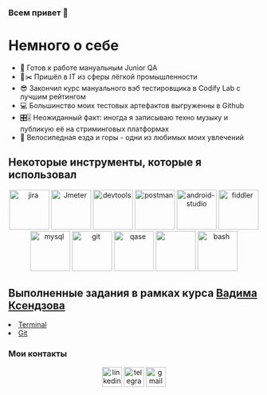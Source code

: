 ### Всем привет 👋 

# Немного о себе
- 🌱 Готов к работе мануальным Junior QA
- 📐✂️ Пришёл в IT из сферы лёгкой промышленности
- 😎 Закончил курс мануального вэб тестировщика в Codify Lab c лучшим рейтингом
- 💻 Большинство моих тестовых артефактов выгруженны в Github
- 🎛️🎚️ Неожиданный факт: иногда я записываю техно музыку и публикую её на стриминговых платформах
- 🚵 Велосипедная езда и горы - одни из любимых моих увлечений

</ul>
<h2>Некоторые инструменты, которые я использовал</h2>
<p align="center">
<img src="https://cdn.jsdelivr.net/gh/devicons/devicon/icons/jira/jira-original.svg" title="jira" alt="jira" width="80" height="80">
<img src="https://github.com/krazyglue88/krazyglue88/assets/139983939/2270cb6d-57a7-4c9c-87ca-837a79746c1e" title="Jmeter" alt="Jmeter" width="80" height="80">
<img src="https://d33wubrfki0l68.cloudfront.net/38b5c953a4667366685d55db55d057c86db1fc54/a0fdc/static/acae6b24d940347661ca901ea07f47c1/chrome-dev-logo-icon.png" title="devtools" alt="devtools" width="80" height="80">
<img src="https://seeklogo.com/images/P/postman-logo-0087CA0D15-seeklogo.com.png" title="postman" alt="postman" width="80" height="80">
<img src="https://cdn.jsdelivr.net/gh/devicons/devicon/icons/androidstudio/androidstudio-original.svg" title="android-studio" alt="android-studio" width="80" height="80">
<img src="https://www.megaleechers.com/storage/Fiddler-Everywhere-Icon.png" title="fiddler" alt="fiddler" width="80" height="80">
<img src="https://cdn.jsdelivr.net/gh/devicons/devicon/icons/mysql/mysql-original.svg" title="mysql" alt="mysql" width="80" height="80">
<img src="https://cdn.jsdelivr.net/gh/devicons/devicon/icons/git/git-original.svg" title="git" alt="git" width="80" height="80">
<img src="https://luna1.co/eb0187.png" title="qase" alt="qase" width="80" height="80"/>
<img src="https://seeklogo.com/images/S/swaggerhub-logo-52BE4455D6-seeklogo.com.png" width="80" height="80">
<img src="https://upload.wikimedia.org/wikipedia/commons/thumb/4/4b/Bash_Logo_Colored.svg/1024px-Bash_Logo_Colored.svg.png?20180723054350" title="bash" alt="bash" width="80" height="80">
</p>
<h2>Выполненные задания в рамках курса <a href= "https://ksendzov.com">Вадима Ксендзова </h2>
<li>  <a href="https://github.com/krazyglue88/Terminal_Linux">Terminal</a>  </li>
<li>  <a href="https://github.com/krazyglue88/Git">Git</a> </li>
  
### Мои контакты
<p align="center">
<a href= "https://www.linkedin.com/in/ivan-fedorenko-038029278/"><img src="https://img.icons8.com/?size=512&id=447&format=png" width="40" height="40" alt="linkedin"/></a>
<a href= "https://t.me/krazyglue"><img src="https://img.icons8.com/?size=512&id=TCnKnYZFoOzM&format=png" width="40" height="40" alt="telegram"/></a>
<a href= "mailto:frazyglue@gmail.com"><img src="https://img.icons8.com/?size=512&id=rUgzXdXFnhmg&format=png" width="40" height="40" alt="gmail"/></a>


